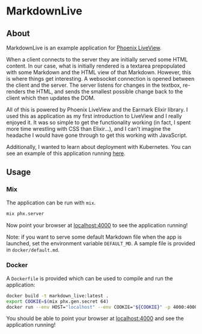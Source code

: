 # MarkdownLive

## About

MarkdownLive is an example application for [Phoenix LiveView](https://github.com/phoenixframework/phoenix_live_view).

When a client connects to the server they are initially served some HTML content. In our case, what is initially rendered is a textarea prepopulated with some Markdown and the HTML view of that Markdown. However, this is where things get interesting. A websocket connection is opened between the client and the server. The server listens for changes in the textbox, re-renders the HTML, and sends the smallest possible change back to the client which then updates the DOM.

All of this is powered by Phoenix LiveView and the Earmark Elixir library. I used this as application as my first introduction to LiveView and I really enjoyed it. It was so simple to get the functionality working (in fact, I spent more time wrestling with CSS than Elixir...), and I can't imagine the headache I would have gone through to get this working with JavaScript.

Additionally, I wanted to learn about deployment with Kubernetes. You can see an example of this application running [here](http://markdown.dichev.io).

## Usage

### Mix

The application can be run with `mix`.

```bash
mix phx.server
```

Now point your browser at [localhost:4000](localhost:4000) to see the application running!

Note: if you want to serve some default Markdown file when the app is launched, set the environment variable `DEFAULT_MD`. A sample file is provided in `docker/default.md`.

### Docker

A `Dockerfile` is provided which can be used to compile and run the application:

```bash
docker build -t markdown_live:latest .
export COOKIE=$(mix phx.gen.secret 64)
docker run --env HOST="localhost" --env COOKIE="${COOKIE}" -p 4000:4000 --rm --name markdown_live markdown_live
```

You should be able to point your browser at [localhost:4000](localhost:4000) and see the application running!
